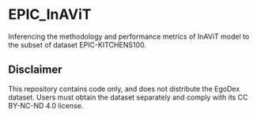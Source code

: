 # EPIC_InAViT
Inferencing the methodology and performance metrics of InAViT model to the subset of dataset EPIC-KITCHENS100.

## Disclaimer
This repository contains code only, and does not distribute the EgoDex dataset. Users must obtain the dataset separately and comply with its CC BY-NC-ND 4.0 license.

